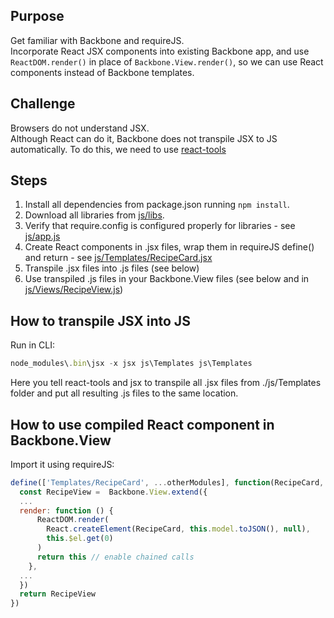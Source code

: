 ## Purpose
Get familiar with Backbone and requireJS.<br />
Incorporate React JSX components into existing Backbone app, and use `ReactDOM.render()` in place of `Backbone.View.render()`, so we can use React components instead of Backbone templates.

## Challenge
Browsers do not understand JSX.<br />
Although React can do it, Backbone does not transpile JSX to JS automatically. To do this, we need to use [react-tools](https://www.npmjs.com/package/react-tools)

## Steps
1. Install all dependencies from package.json running `npm install`.
1. Download all libraries from [js/libs](js/libs).
1. Verify that require.config is configured properly for libraries - see [js/app.js](js/app.js)
1. Create React components in .jsx files, wrap them in requireJS define() and return - see [js/Templates/RecipeCard.jsx](js/Templates/RecipeCard.jsx)
1. Transpile .jsx files into .js files (see below)
1. Use transpiled .js files in your Backbone.View files (see below and in [js/Views/RecipeView.js](js/Views/RecipeView.js))


## How to transpile JSX into JS
Run in CLI:
```javascript
node_modules\.bin\jsx -x jsx js\Templates js\Templates
```
Here you tell react-tools and jsx to transpile all .jsx files from ./js/Templates folder and put all resulting .js files to the same location.


## How to use compiled React component in Backbone.View
Import it using requireJS:
```javascript
define(['Templates/RecipeCard', ...otherModules], function(RecipeCard, ...otherDependencies) {
  const RecipeView =  Backbone.View.extend({
  ...
  render: function () {
      ReactDOM.render(
        React.createElement(RecipeCard, this.model.toJSON(), null),
        this.$el.get(0)
      )
      return this // enable chained calls
    },
  ...
  })
  return RecipeView
})
```
